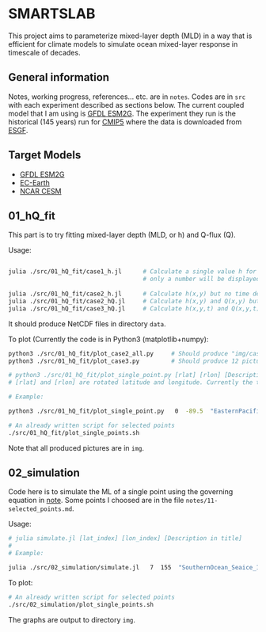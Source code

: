 # SMARTSLAB

This project aims to parameterize mixed-layer depth (MLD) in a way that is efficient for climate models to simulate ocean mixed-layer response in timescale of decades.

## General information

Notes, working progress, references... etc. are in `notes`.
Codes are in `src` with each experiment described as sections below.
The current coupled model that I am using is [GFDL ESM2G](https://www.gfdl.noaa.gov/earth-system-model/). The experiment they run is the historical (145 years) run for [CMIP5](https://cmip.llnl.gov/cmip5/) where the data is downloaded from [ESGF](https://esgf-node.llnl.gov/projects/cmip5/).

## Target Models

- [GFDL ESM2G](https://www.gfdl.noaa.gov/earth-system-model/)
- [EC-Earth](http://www.ec-earth.org/)
- [NCAR CESM](http://www.cesm.ucar.edu/experiments/cesm1.0/)


## 01\_hQ\_fit
This part is to try fitting mixed-layer depth (MLD, or h) and Q-flux (Q). 

Usage:
```bash

julia ./src/01_hQ_fit/case1_h.jl      # Calculate a single value h for the entire ocean. But
                                      # only a number will be displayed.
                                      
julia ./src/01_hQ_fit/case2_h.jl      # Calculate h(x,y) but no time dependency
julia ./src/01_hQ_fit/case2_hQ.jl     # Calculate h(x,y) and Q(x,y) but no time dependency
julia ./src/01_hQ_fit/case3_hQ.jl     # Calculate h(x,y,t) and Q(x,y,t) with t = Jan, Feb, ... Dec. 


```
It should produce NetCDF files in directory `data`.

To plot (Currently the code is in Python3 (matplotlib+numpy):
```bash
python3 ./src/01_hQ_fit/plot_case2_all.py     # Should produce "img/case2_all.png"
python3 ./src/01_hQ_fit/plot_case3.py         # Should produce 12 pictures "img/case3_hQ_month_[month].png"

# python3 ./src/01_hQ_fit/plot_single_point.py [rlat] [rlon] [Description in title]
# [rlat] and [rlon] are rotated latitude and longitude. Currently the transformation between real and rotated coordinates is not clear. Need to ask Professor Keith Moore. This program will look for the nearest grid point to the input coordinate to plot the timeseries of averaged F_TOT, SST and fitted h, Q.

# Example:

python3 ./src/01_hQ_fit/plot_single_point.py   0  -89.5  "EasternPacific_Equator"

# An already written script for selected points
./src/01_hQ_fit/plot_single_points.sh
```

Note that all produced pictures are in `img`.


## 02\_simulation
Code here is to simulate the ML of a single point using the governing equation in [note](https://www.sharelatex.com/read/ffhwmpjxwbht). Some points I choosed are in the file `notes/11-selected_points.md`.

Usage: 
```bash
# julia simulate.jl [lat_index] [lon_index] [Description in title]
#
# Example:

julia ./src/02_simulation/simulate.jl   7  155  "SouthernOcean_Seaice_1 where sea ice exists"
```

To plot:
```bash
# An already written script for selected points
./src/02_simulation/plot_single_points.sh
```
The graphs are output to directory `img`.

